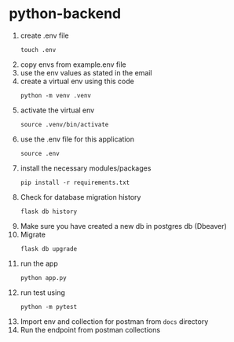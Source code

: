 # python-backend

1. create .env file
    ```
    touch .env
    ```
2. copy envs from example.env file
3. use the env values as stated in the email
4. create a virtual env using this code
    ```
    python -m venv .venv
    ```
5. activate the virtual env
    ```
    source .venv/bin/activate
    ```
6. use the .env file for this application
    ```
    source .env
    ```
7. install the necessary modules/packages
    ```
    pip install -r requirements.txt
    ```
8. Check for database migration history
    ```
    flask db history
    ```
9. Make sure you have created a new db in postgres db (Dbeaver)
10. Migrate
    ```
    flask db upgrade
    ```
11. run the app
    ```
    python app.py
    ```
12. run test using
    ```
    python -m pytest
    ```
13. Import env and collection for postman from `docs` directory
14. Run the endpoint from postman collections
